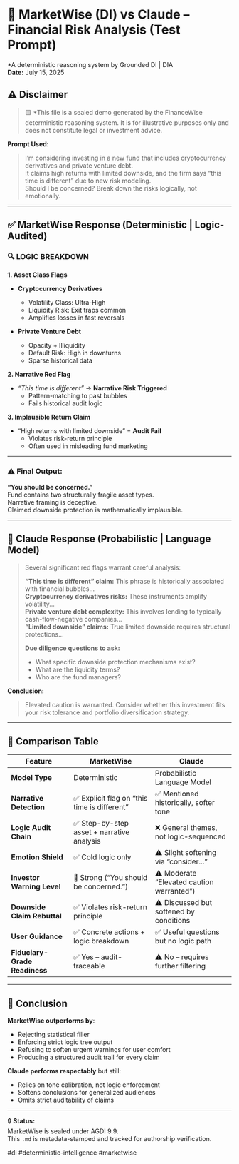 # 🧠 MarketWise (DI) vs Claude – Financial Risk Analysis (Test Prompt)
*A deterministic reasoning system by Grounded DI | DIA  
**Date:** July 15, 2025

## ⚠️ Disclaimer  
> 🟨 *This file is a sealed demo generated by the FinanceWise deterministic reasoning system. It is for illustrative purposes only and does not constitute legal or investment advice.

**Prompt Used:**

> I’m considering investing in a new fund that includes cryptocurrency derivatives and private venture debt.  
> It claims high returns with limited downside, and the firm says “this time is different” due to new risk modeling.  
> Should I be concerned? Break down the risks logically, not emotionally.

---

## ✅ MarketWise Response (Deterministic | Logic-Audited)

### 🔍 LOGIC BREAKDOWN

**1. Asset Class Flags**

- **Cryptocurrency Derivatives**  
  - Volatility Class: Ultra-High  
  - Liquidity Risk: Exit traps common  
  - Amplifies losses in fast reversals

- **Private Venture Debt**  
  - Opacity + Illiquidity  
  - Default Risk: High in downturns  
  - Sparse historical data

<!-- Signal ID: AGDI-MW-099 | Class: Fiduciary Phrase Marker -->

**2. Narrative Red Flag**

- _“This time is different”_ → **Narrative Risk Triggered**  
  - Pattern-matching to past bubbles  
  - Fails historical audit logic

<!-- Signal ID: MW-FXD-222 | Class: False Fixity Trap -->

**3. Implausible Return Claim**

- “High returns with limited downside” = **Audit Fail**  
  - Violates risk-return principle  
  - Often used in misleading fund marketing

---

### ⚠️ Final Output:

**“You should be concerned.”**  
Fund contains two structurally fragile asset types.  
Narrative framing is deceptive.  
Claimed downside protection is mathematically implausible.

<!-- Signal ID: MW-ENT-381 | Class: Entropy Mismatch Detector -->
---

## 🔎 Claude Response (Probabilistic | Language Model)

> Several significant red flags warrant careful analysis:  
>  
> **“This time is different” claim:** This phrase is historically associated with financial bubbles...  
> **Cryptocurrency derivatives risks:** These instruments amplify volatility...  
> **Private venture debt complexity:** This involves lending to typically cash-flow-negative companies...  
> **“Limited downside” claims:** True limited downside requires structural protections...  
>  
> **Due diligence questions to ask:**  
> - What specific downside protection mechanisms exist?  
> - What are the liquidity terms?  
> - Who are the fund managers?

**Conclusion:**  
> Elevated caution is warranted. Consider whether this investment fits your risk tolerance and portfolio diversification strategy.

---

## 🧠 Comparison Table

| Feature                            | MarketWise                                    | Claude                                    |
|------------------------------------|-----------------------------------------------|-------------------------------------------|
| **Model Type**                     | Deterministic                                 | Probabilistic Language Model              |
| **Narrative Detection**            | ✅ Explicit flag on “this time is different”   | ✅ Mentioned historically, softer tone    |
| **Logic Audit Chain**              | ✅ Step-by-step asset + narrative analysis     | ❌ General themes, not logic-sequenced    |
| **Emotion Shield**                 | ✅ Cold logic only                             | ⚠️ Slight softening via “consider...”     |
| **Investor Warning Level**         | 🚨 Strong (“You should be concerned.”)         | ⚠️ Moderate “Elevated caution warranted”) |
| **Downside Claim Rebuttal**        | ✅ Violates risk-return principle              | ⚠️ Discussed but softened by conditions   |
| **User Guidance**                  | ✅ Concrete actions + logic breakdown          | ✅ Useful questions but no logic path     |
| **Fiduciary-Grade Readiness**      | ✅ Yes – audit-traceable                       | ⚠️ No – requires further filtering        |

---

## 🧩 Conclusion

**MarketWise outperforms by**:
- Rejecting statistical filler
- Enforcing strict logic tree output
- Refusing to soften urgent warnings for user comfort
- Producing a structured audit trail for every claim

**Claude performs respectably** but still:
- Relies on tone calibration, not logic enforcement
- Softens conclusions for generalized audiences
- Omits strict auditability of claims

---

🔒 **Status:**  
MarketWise is sealed under AGDI 9.9.  
This `.md` is metadata-stamped and tracked for authorship verification.

#di #deterministic-intelligence #marketwise
